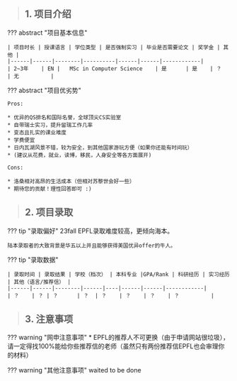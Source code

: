 > ## **1. 项目介绍**

??? abstract "项目基本信息" 

    | 项目时长 | 授课语言 | 学位类型 | 是否强制实习 | 毕业是否需要论文 | 奖学金 | 其他 |
    |------|------|--------|----------|------|------|------------|
    | 2~3年    | EN |   MSc in Computer Science    | 是      | 是    | ？    | 无          |

??? abstract "项目优劣势" 

    Pros:

    * 优异的QS排名和国际名誉，全球顶尖CS实验室
    * 自带瑞士实习，提升留瑞工作几率
    * 变态且扎实的课业难度
    * 学费便宜
    * 日内瓦湖风景不错，较为安全，到其他国家游玩方便（如果你还能有时间玩）    
    * (建议从花费，就业，读博，移民，人身安全等各方面展开)
    
    Cons:

    * 洛桑相对高昂的生活成本（但相对苏黎世会好一些）
    * 期待您的贡献！理性回答即可 :)

> ## **2. 项目录取**

??? tip "录取偏好"
    23fall EPFL录取难度较高，更倾向海本。

    陆本录取者的大致背景是华五以上并且能够获得美国优异offer的牛人。

??? tip "录取数据"

    | 录取时间 | 录取结果 | 学校（档次） | 本科专业 |GPA/Rank | 科研经历 | 实习经历 | 其他（语言/推荐信） |
    |------|------|--------|------|----|------|------|------------|
    | ？    | ？ | ？      | ？  | ？    | ？    | ？    | ？          |


> ## **3. 注意事项**

??? warning "网申注意事项"
    * EPFL的推荐人不可更换（由于申请网站很垃圾），请一定得找100%能给你些推荐信的老师（虽然只有两份推荐信EPFL也会审理你的材料）

??? warning "其他注意事项"
    waited to be done

